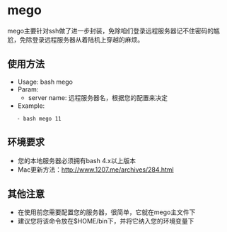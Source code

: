 # mego 

mego主要针对ssh做了进一步封装，免除咱们登录远程服务器记不住密码的尴尬，免除登录远程服务器从着陆机上穿越的麻烦。

## 使用方法
 - Usage: bash mego <server name>
 - Param:
   - server name: 远程服务器名，根据您的配置来决定
 - Example:
~~~
   - bash mego 11
~~~

## 环境要求
 - 您的本地服务器必须拥有bash 4.x以上版本
 - Mac更新方法：http://www.1207.me/archives/284.html

## 其他注意
 - 在使用前您需要配置您的服务器，很简单，它就在mego主文件下
 - 建议您将该命令放在$HOME/bin下，并将它纳入您的环境变量下


